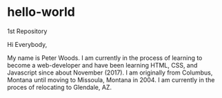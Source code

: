 # hello-world
1st Repository

Hi Everybody, 

My name is Peter Woods. I am currently in the process of learning to become a web-developer and have been learning HTML, CSS, and Javascript since about November (2017).  I am originally from Columbus, Montana until moving to Missoula, Montana in 2004.  I am currently in the proces of relocating to Glendale, AZ.  
